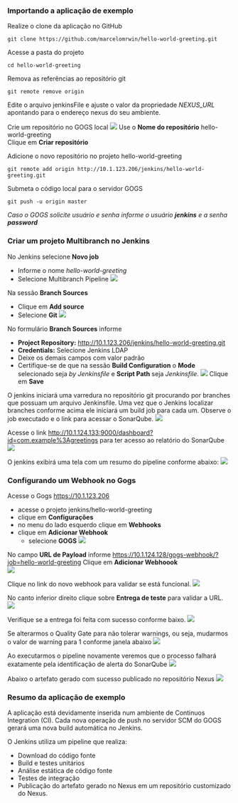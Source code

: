 ### Importando a aplicação de exemplo
Realize o clone da aplicação no GitHub
```
git clone https://github.com/marcelomrwin/hello-world-greeting.git
```
Acesse a pasta do projeto
```
cd hello-world-greeting
```
Remova as referências ao repositório git
```
git remote remove origin
```

Edite o arquivo jenkinsFile e ajuste o valor da propriedade _NEXUS_URL_ apontando para o endereço nexus do seu ambiente.

Crie um repositório no GOGS local
![](/images/fig83.png)
Use o **Nome do repositório** hello-world-greeting</br>
Clique em **Criar repositório**

Adicione o novo repositório no projeto hello-world-greeting
```
git remote add origin http://10.1.123.206/jenkins/hello-world-greeting.git
```
Submeta o código local para o servidor GOGS
```
git push -u origin master
```
*Caso o GOGS solicite usuário e senha informe o usuário <b>jenkins</b> e a senha <b>password</b>*

### Criar um projeto Multibranch no Jenkins
No Jenkins selecione **Novo job**
- Informe o nome *hello-world-greeting*
- Selecione Multibranch Pipeline
![](/images/fig84.png)

Na sessão **Branch Sources**
- Clique em **Add source**
- Selecione **Git**
![](/images/fig85.png)

No formulário **Branch Sources** informe
- **Project Repository:** http://10.1.123.206/jenkins/hello-world-greeting.git
- **Credentials:** Selecione Jenkins LDAP
- Deixe os demais campos com valor padrão
- Certifique-se de que na sessão **Build Configuration** o **Mode** selecionado seja *by Jenkinsfile* e **Script Path** seja *Jenkinsfile*.
![](/images/fig86.png)
Clique em **Save**

O jenkins iniciará uma varredura no repositório git procurando por branches que possuam um arquivo Jenkinsfile.
Uma vez que o Jenkins localizar branches conforme acima ele iniciará um build job para cada um.
Observe o job executado e o link para acessar o SonarQube.
![](/images/fig91.png)</br>

Acesse o link http://10.1.124.133:9000/dashboard?id=com.example%3Agreetings para ter acesso ao relatório do SonarQube
![](/images/fig92.png)</br>

O jenkins exibirá uma tela com um resumo do pipeline conforme abaixo:
![](/images/fig93.png)</br>

### Configurando um Webhook no Gogs
Acesse o Gogs https://10.1.123.206
- acesse o projeto jenkins/hello-world-greeting
- clique em **Configurações**
- no menu do lado esquerdo clique em **Webhooks**
- clique em **Adicionar Webhook**
  - selecione **GOGS**
![](/images/fig98.png)</br>

No campo **URL de Payload** informe https://10.1.124.128/gogs-webhook/?job=hello-world-greeting
Clique em **Adicionar Webhoook**</br>
![](/images/fig99.png)</br>

Clique no link do novo webhook para validar se está funcional.
![](/images/fig100.png)</br>

No canto inferior direito clique sobre **Entrega de teste** para validar a URL.
![](/images/fig101.png)</br>

Verifique se a entrega foi feita com sucesso conforme baixo.
![](/images/fig102.png)</br>

Se alterarmos o Quality Gate para não tolerar warnings, ou seja, mudarmos o valor de warning para 1 conforme janela abaixo
![](/images/fig103.png)</br>

Ao executarmos o pipeline novamente veremos que o processo falhará exatamente pela identificação de alerta do SonarQube
![](/images/fig104.png)</br>

Abaixo o artefato gerado com sucesso publicado no repositório Nexus
![](/images/fig105.png)</br>

### Resumo da aplicação de exemplo

A aplicação está devidamente inserida num ambiente de Continuos Integration (CI). Cada nova operação de push no servidor SCM do GOGS gerará uma nova build automática no Jenkins.

O Jenkins utiliza um pipeline que realiza:
- Download do código fonte
- Build e testes unitários
- Análise estática de código fonte
- Testes de integração
- Publicação do artefato gerado no Nexus em um repositório customizado do Nexus.
